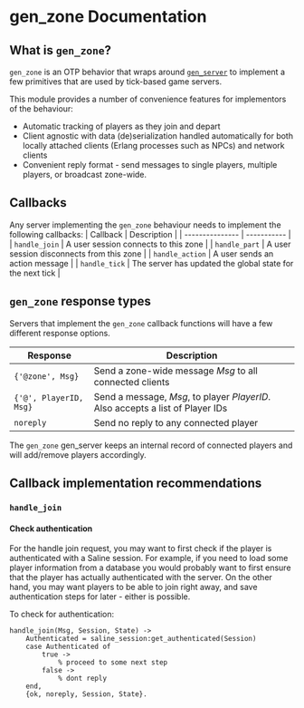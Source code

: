gen_zone Documentation
========================

What is `gen_zone`? 
-------------------

`gen_zone` is an OTP behavior that wraps around
[`gen_server`](https://www.erlang.org/doc/man/gen_server.html) to implement
a few primitives that are used by tick-based game servers. 

This module provides a number of convenience features for implementors of the
behaviour:
 * Automatic tracking of players as they join and depart
 * Client agnostic with data (de)serialization handled automatically for both
   locally attached clients (Erlang processes such as NPCs) and network clients
 * Convenient reply format - send messages to single players, multiple players,
   or broadcast zone-wide.

Callbacks
---------

Any server implementing the `gen_zone` behaviour needs to implement the
following callbacks:
|    Callback     | Description | 
| --------------- | ----------- |
| `handle_join`   | A user session connects to this zone | 
| `handle_part`   | A user session disconnects from this zone |
| `handle_action` | A user sends an action message |
| `handle_tick`   | The server has updated the global state for the next tick |

`gen_zone` response types
--------------------------
Servers that implement the `gen_zone` callback functions will have a few
different response options.

|  Response       | Description | 
| --------------- | ----------- |
| `{'@zone', Msg}` | Send a zone-wide message *Msg* to all connected clients |
| `{'@', PlayerID, Msg}` | Send a message, *Msg*, to player *PlayerID*. Also accepts a list of Player IDs |
| `noreply` | Send no reply to any connected player |

The `gen_zone` gen_server keeps an internal record of connected players and
will add/remove players accordingly.

Callback implementation recommendations
------------------------------

### `handle_join`
#### Check authentication
For the handle join request, you may want to first check if the player is
authenticated with a Saline session. For example, if you need to load some
player information from a database you would probably want to first ensure that
the player has actually authenticated with the server. On the other hand, you
may want players to be able to join right away, and save authentication steps
for later - either is possible.

To check for authentication:
```
handle_join(Msg, Session, State) ->
    Authenticated = saline_session:get_authenticated(Session)
    case Authenticated of
        true ->
            % proceed to some next step
        false ->
            % dont reply
    end,
    {ok, noreply, Session, State}.
```
